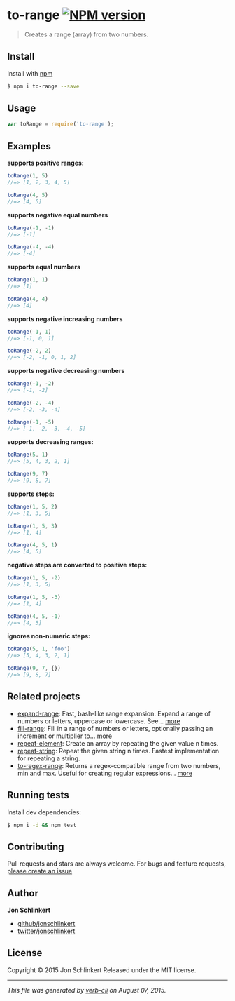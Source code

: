 # to-range [![NPM version](https://badge.fury.io/js/to-range.svg)](http://badge.fury.io/js/to-range)

> Creates a range (array) from two numbers.

## Install

Install with [npm](https://www.npmjs.com/)

```sh
$ npm i to-range --save
```

## Usage

```js
var toRange = require('to-range');
```

## Examples

**supports positive ranges:**

```js
toRange(1, 5)
//=> [1, 2, 3, 4, 5]

toRange(4, 5)
//=> [4, 5]
```

**supports negative equal numbers**

```js
toRange(-1, -1)
//=> [-1]

toRange(-4, -4)
//=> [-4]
```

**supports equal numbers**

```js
toRange(1, 1)
//=> [1]

toRange(4, 4)
//=> [4]
```

**supports negative increasing numbers**

```js
toRange(-1, 1)
//=> [-1, 0, 1]

toRange(-2, 2)
//=> [-2, -1, 0, 1, 2]
```

**supports negative decreasing numbers**

```js
toRange(-1, -2)
//=> [-1, -2]

toRange(-2, -4)
//=> [-2, -3, -4]

toRange(-1, -5)
//=> [-1, -2, -3, -4, -5]
```

**supports decreasing ranges:**

```js
toRange(5, 1)
//=> [5, 4, 3, 2, 1]

toRange(9, 7)
//=> [9, 8, 7]
```

**supports steps:**

```js
toRange(1, 5, 2)
//=> [1, 3, 5]

toRange(1, 5, 3)
//=> [1, 4]

toRange(4, 5, 1)
//=> [4, 5]
```

**negative steps are converted to positive steps:**

```js
toRange(1, 5, -2)
//=> [1, 3, 5]

toRange(1, 5, -3)
//=> [1, 4]

toRange(4, 5, -1)
//=> [4, 5]
```

**ignores non-numeric steps:**

```js
toRange(5, 1, 'foo')
//=> [5, 4, 3, 2, 1]

toRange(9, 7, {})
//=> [9, 8, 7]
```

## Related projects

* [expand-range](https://github.com/jonschlinkert/expand-range): Fast, bash-like range expansion. Expand a range of numbers or letters, uppercase or lowercase. See… [more](https://github.com/jonschlinkert/expand-range)
* [fill-range](https://github.com/jonschlinkert/fill-range): Fill in a range of numbers or letters, optionally passing an increment or multiplier to… [more](https://github.com/jonschlinkert/fill-range)
* [repeat-element](https://github.com/jonschlinkert/repeat-element): Create an array by repeating the given value n times.
* [repeat-string](https://github.com/jonschlinkert/repeat-string): Repeat the given string n times. Fastest implementation for repeating a string.
* [to-regex-range](https://github.com/jonschlinkert/to-regex-range): Returns a regex-compatible range from two numbers, min and max. Useful for creating regular expressions… [more](https://github.com/jonschlinkert/to-regex-range)

## Running tests

Install dev dependencies:

```sh
$ npm i -d && npm test
```

## Contributing

Pull requests and stars are always welcome. For bugs and feature requests, [please create an issue](https://github.com/jonschlinkert/to-range/issues/new)

## Author

**Jon Schlinkert**

+ [github/jonschlinkert](https://github.com/jonschlinkert)
+ [twitter/jonschlinkert](http://twitter.com/jonschlinkert)

## License

Copyright © 2015 Jon Schlinkert
Released under the MIT license.

***

_This file was generated by [verb-cli](https://github.com/assemble/verb-cli) on August 07, 2015._